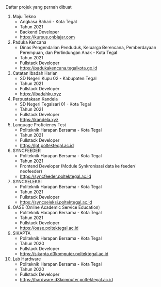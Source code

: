 Daftar projek yang pernah dibuat

1. Maju Tekno
    - Angkasa Bahari - Kota Tegal
    - Tahun 2021
    - Backend Developer
    - https://kursus.onblajar.com
2. Paduka Kencana
    - Dinas Pengendalian Penduduk, Keluarga Berencana, Pemberdayaan Perempuan, dan Perlindungan Anak - Kota Tegal
    - Tahun 2021
    - Fullstack Developer
    - https://padukakencana.tegalkota.go.id
3. Catatan Ibadah Harian
    - SD Negeri Kupu 02 - Kabupaten Tegal
    - Tahun 2021
    - Fullstack Developer
    - https://ibadahku.xyz
4. Perpustakaan Kandela
    - SD Negeri Tegalsari 01 - Kota Tegal
    - Tahun 2021
    - Fullstack Developer
    - https://kandela.xyz
5. Language Proficiency Test
    - Politeknik Harapan Bersama - Kota Tegal
    - Tahun 2021
    - Fullstack Developer
    - https://lpt.poltektegal.ac.id
6. SYNCFEEDER
    - Politeknik Harapan Bersama - Kota Tegal
    - Tahun 2021
    - Frontend Developer (Module Synkronisasi data ke feeder/ neofeeder)
    - https://syncfeeder.poltektegal.ac.id
7. SYNCSELEKSI
    - Politeknik Harapan Bersama - Kota Tegal
    - Tahun 2021
    - Fullstack Developer
    - https://syncseleksi.poltektegal.ac.id
8. OASE (Online Academic Service Education)
    - Politeknik Harapan Bersama - Kota Tegal
    - Tahun 2021
    - Fullstack Developer
    - https://oase.poltektegal.ac.id
9. SIKAPTA
    - Politeknik Harapan Bersama - Kota Tegal
    - Tahun 2020
    - Fullstack Developer
    - https://sikapta.d3komputer.poltektegal.ac.id
10. Lab Hardware
    - Politeknik Harapan Bersama - Kota Tegal
    - Tahun 2020
    - Fullstack Developer
    - https://hardware.d3komputer.poltektegal.ac.id
